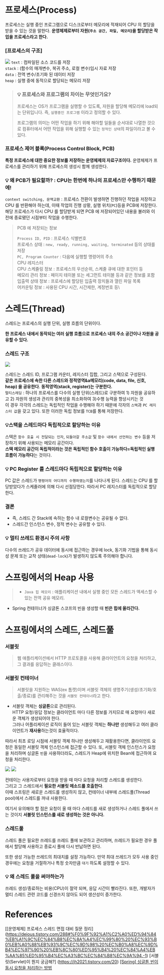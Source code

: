 # 프로세스(Process)
프로세스는 실행 중인 프로그램으로 디스크로부터 메모리에 적재되어 CPU 의 할당을 받을 수 있는 것을 말한다.
**운영체제로부터 자원(`주소 공간, 파일, 메모리`)을 할당받은 작업을 프로세스라고 한다.**
### [프로세스의 구조]
![](https://velog.velcdn.com/images/oyoungsun/post/54942e6c-300e-433d-82e7-20f688887eee/image.png)
`text` : 컴파일된 소스 코드를 저장\
`stack` : (함수의 매개변수, 복귀 주소, 로컬 변수)임시 자료 저장\
`data` : 전역 변수/초기화 된 데이터 저장\
`heap` : 실행 중에 동적으로 할당되는 메모리 저장
> ### 💡 프로세스와 프로그램의 차이는 무엇인가요?
>프로세스는 OS가 프로그램을 실행할 수 있도록, 자원을 할당해 메모리에 load되는 단위입니다.
즉, `실행중인 프로그램` 이라고 정의할 수 있다.
>
> 프로그램의 의미는 어떤 작업을 하기 위해 해야할 일들을 순서대로 나열한 것으로
컴퓨터에서 어떤 작업을 위해 실행할 수 있는 `정적인 상태`의 파일이라고 볼 수 있다.

### 프로세스 제어 블록(Process Control Block, PCB)
**특정 프로세스에 대한 중요한 정보를 저장하는 운영체제의 자료구조이다.**
운영체제가 프로세스를 관리하기 위해 프로세스의 생성시 함께 생성한다.
### 💡 왜 PCB가 필요할까?  : CPU는 한번에 하나의 프로세스만 수행하기 때문에!
`context switching, 문맥교환` : 프로세스 전환이 발생하면 진행하던 작업을 저장하고 CPU 를 반환해야 하는데, 이때 작업의 진행 상황, 실행 위치(`PC`)등을 PCB에 저장한다.
해당 프로세스가 다시 CPU 를 할당받게 되면 PCB 에 저장되어있던 내용을 불러와 이전에 종료됐던 시점부터 작업을 수행한다.

>PCB 에 저장되는 정보
> 
>`Process ID, PID` : 프로세스 식별번호\
프로세스 상태 : `new, ready, running, waiting, terminated` 등의 상태를 저장\
`PC, Program Counter` : 다음에 실행할 명령어의 주소\
CPU 레지스터\
CPU 스케쥴링 정보 : 프로세스의 우선순위, 스케줄 큐에 대한 포인터 등\
메모리 관리 정보 : 페이지 테이블 또는 세그먼트 테이블 등과 같은 정보를 포함\
입출력 상태 정보 : 프로세스에 할당된 입출력 장치들과 열린 파일 목록\
어카운팅 정보 : 사용된 CPU 시간, 시간제한, 계정번호 등\

# 스레드(Thread)
스레드는 프로세스의 실행 단위, 실행 흐름의 단위이다.

**한 프로세스 내에서 동작되는 여러 실행 흐름으로 프로세스 내의 주소 공간이나 자원을 공유할 수 있다.**

### 스레드 구조
![](https://velog.velcdn.com/images/oyoungsun/post/187bc7cb-42f2-4112-82f5-1dd7d84095ed/image.png)


스레드는 스레드 ID, 프로그램 카운터, 레지스터 집합, 그리고 스택으로 구성된다.\
**같은 프로세스에 속한 다른 스레드와 정적영역&a메모리(code, data, file, 신호, heap) 을 공유한다**.
**동적영역(stack, register)는 구분한다.**\
`멀티스레딩` : 하나의 프로세스를 다수의 실행 단위(스레드)로 구분하여 1) 자원을 공유하고 2) 자원의 생성과 관리의 중복성을 최소화하여 3)수행 능력을 향상시키는 것\
이 경우 각각의 스레드는 독립적인 작업을 수행해야 하기 때문에 각자의 `스택`과 `PC 레지스터 값`을 갖고 있다. 또한 이러한 독립 정보를 `TCB`를 통해 저장한다.

### 💡스택을 스레드마다 독립적으로 할당하는 이유
스택은 `함수 호출 시 전달되는 인자`, `되돌아갈 주소값` 및 `함수 내에서 선언하는 변수` 등을 저장하기 위해 사용되는 메모리 공간이다.\
**스택 메모리 공간이 독립적이라는 것은 독립적인 함수 호출이 가능하다=독립적인 실행 흐름이 가능하다**는 것이다.

### 💡 PC Register 를 스레드마다 독립적으로 할당하는 이유
PC 값은 스레드가 `명령어의 어디까지 수행하였는지`를 나타나게 된다. 스레드는 CPU 를 할당받았다가 스케줄러에 의해 다시 선점당한다. 따라서 PC 레지스터를 독립적으로 할당한다.
### 결론
- 즉, 스레드 간 Stack에 속하는 함수 내 로컬변수는 공유될 수 없다.
- 스레드간 인스턴스 변수, 정적 변수는 공유할 수 있다.
### 💡 멀티 쓰레드 환경시 주의 사항
다수의 쓰레드가 공유 데이터에 동시에 접근하는 경우에 lock, 동기화 기법을 통해 동시성 문제 또는 교착 상태(`dead-lock`)가 발생하지 않도록 주의해야 합니다.
# 스프링에서의 Heap 사용
> - `Java 힙 메모리` : 애플리케이션 내에서 실행 중인 모든 스레드가 액세스할 수 있는 전역 공유 메모리.
- Spring 컨테이너가 싱글톤 스코프의 빈을 생성할 때 **빈은 힙에 올라간다.**

# 스프링에서의 스레드, 스레드풀
### 서블릿
>웹 애플리케이션에서 HTTP 프로토콜을 사용해 클라이언트의 요청을 처리하고, 그 결과를 응답하는 클래스이다.

### 서블릿 컨테이너
> 서블릿을 지원하는 WAS(ex 톰캣)이며 서블릿 객체의 생명주기(생성/초기화/호출/종료)를 관리해주는 것을 `서블릿 컨테이너`라고 한다.

- 서블릿 객체는 **싱글톤**으로 관리된다.\
  HTTP 요청/응답 정보는 클라이언트 마다 다른 정보를 가지므로 매 요청마다 새로운 객체가 생성되어야 한다.\
그러나 어플리케이션 로직이 들어 있는 서블릿 객체는 **하나만** 생성해두고 여러 클라이언트가 **재사용**하는것이 효율적이다.

따라서 최초 로딩 시점에 서블릿 객체 하나만 생성해두고 재활용한다면, 클라이언트 요청은 동일한 서블릿 객체 인스턴스에 접근할 수 있다. 또, 서블릿 객체 인스턴스가 요청을 처리하며 싱글톤 `빈`을 사용하더라도, 스레드가 Heap에 위치한 Bean에 접근하여 요청을 처리한다.

![](https://velog.velcdn.com/images/oyoungsun/post/5772528b-f94d-44ce-8e82-1ec101fcf4b3/image.png)
![](https://velog.velcdn.com/images/oyoungsun/post/c4fe01e8-74ef-44c3-b340-3adf417f128b/image.png)

컨테이는 사용자로부터 요청을 받을 때 마다 요청을 처리할 스레드를 생성한다.\
그리고 그 스레드에서 **필요한 서블릿 메소드를 호출한다**. \
이때 스프링은 새로운 스레드를 생성하지 않고, 컨테이너 내부에 스레드풀(Thread pool)에서 스레드를 꺼내 사용한다.

여기서 유의해야 할 점은 요청이 올 때 마다 스레드를 새로 생성하거나 스레드 풀에서 쓰는 것이지 **서블릿 인스턴스를 새로 생성하는 것은 아니다.**

### 스레드풀
스레드 풀은 필요한 쓰레드를 쓰레드 풀에 보관하고 관리하며, 쓰레드가 필요한 경우 풀에서 할당해 사용하고 종료시 풀에 다시 반납하면 된다.

또한 생성 가능한 쓰레드의 최대치를 설정 가능하다. 만약 최대 쓰레드가 모두 사용 중인 경우에는 요청을 거절하거나 특정 숫자만큼 `대기` 하도록 설정할 수 있다.

### 💡 왜 스레드 풀을 써야하는가
쓰레드 생성/종료하는 비용(CPU)이 절약 되며, 응답 시간이 빨라진다. 또한, 개발자가 멀티 스레드 관련 코드를 신경쓰지 않아도 되어 생산성이 증가한다.

# References
[[운영체제] 프로세스 스레드 면접 대비 질문 정리] (https://deious.tistory.com/288#%F0%9F%92%A1%C2%A0%ED%94%84%EB%A1%9C%EC%84%B8%EC%8A%A4%EC%99%80%20%EC%93%B0%EB%A0%88%EB%93%9C%EC%9D%98%20%EC%B0%A8%EC%9D%B4%EC%97%90%20%EB%8C%80%ED%95%B4%20%EC%84%A4%EB%AA%85%ED%95%B4%EC%A3%BC%EC%84%B8%EC%9A%94.-1)
[서블릿(Servlet)이 뭔지 궁금해?]
(https://jh2021.tistory.com/20)
[[Spring] 싱글톤 빈이 동시 요청을 처리하는 방법](https://leezzangmin.tistory.com/41)
